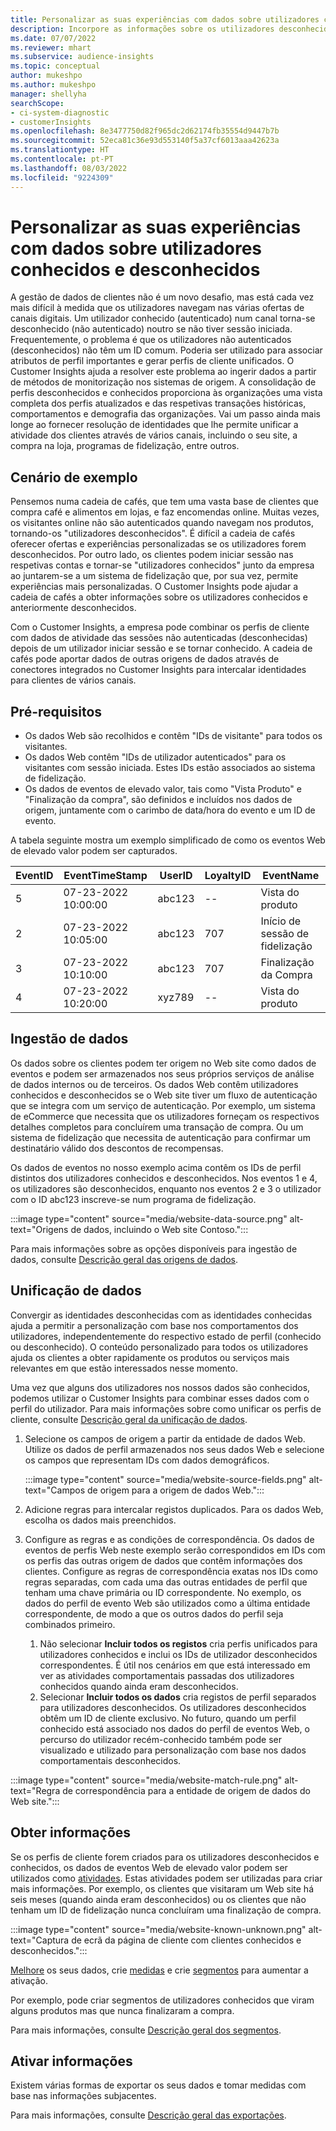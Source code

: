 ```yaml
---
title: Personalizar as suas experiências com dados sobre utilizadores conhecidos e desconhecidos
description: Incorpore as informações sobre os utilizadores desconhecidos anteriormente quando conhece a sua identidade.
ms.date: 07/07/2022
ms.reviewer: mhart
ms.subservice: audience-insights
ms.topic: conceptual
author: mukeshpo
ms.author: mukeshpo
manager: shellyha
searchScope:
- ci-system-diagnostic
- customerInsights
ms.openlocfilehash: 8e3477750d82f965dc2d62174fb35554d9447b7b
ms.sourcegitcommit: 52eca81c36e93d553140f5a37cf6013aaa42623a
ms.translationtype: HT
ms.contentlocale: pt-PT
ms.lasthandoff: 08/03/2022
ms.locfileid: "9224309"
---
```

# <a name="personalize-your-experiences-with-data-about-known-and-unknown-users"></a>Personalizar as suas experiências com dados sobre utilizadores conhecidos e desconhecidos

A gestão de dados de clientes não é um novo desafio, mas está cada vez mais difícil à medida que os utilizadores navegam nas várias ofertas de canais digitais. Um utilizador conhecido (autenticado) num canal torna-se desconhecido (não autenticado) noutro se não tiver sessão iniciada. Frequentemente, o problema é que os utilizadores não autenticados (desconhecidos) não têm um ID comum. Poderia ser utilizado para associar atributos de perfil importantes e gerar perfis de cliente unificados. O Customer Insights ajuda a resolver este problema ao ingerir dados a partir de métodos de monitorização nos sistemas de origem. A consolidação de perfis desconhecidos e conhecidos proporciona às organizações uma vista completa dos perfis atualizados e das respetivas transações históricas, comportamentos e demografia das organizações. Vai um passo ainda mais longe ao fornecer resolução de identidades que lhe permite unificar a atividade dos clientes através de vários canais, incluindo o seu site, a compra na loja, programas de fidelização, entre outros.

## <a name="sample-scenario"></a>Cenário de exemplo

Pensemos numa cadeia de cafés, que tem uma vasta base de clientes que compra café e alimentos em lojas, e faz encomendas online. Muitas vezes, os visitantes online não são autenticados quando navegam nos produtos, tornando-os "utilizadores desconhecidos". É difícil a cadeia de cafés oferecer ofertas e experiências personalizadas se os utilizadores forem desconhecidos. Por outro lado, os clientes podem iniciar sessão nas respetivas contas e tornar-se "utilizadores conhecidos" junto da empresa ao juntarem-se a um sistema de fidelização que, por sua vez, permite experiências mais personalizadas. O Customer Insights pode ajudar a cadeia de cafés a obter informações sobre os utilizadores conhecidos e anteriormente desconhecidos.

Com o Customer Insights, a empresa pode combinar os perfis de cliente com dados de atividade das sessões não autenticadas (desconhecidas) depois de um utilizador iniciar sessão e se tornar conhecido. A cadeia de cafés pode aportar dados de outras origens de dados através de conectores integrados no Customer Insights para intercalar identidades para clientes de vários canais.

## <a name="prerequisites"></a>Pré-requisitos

- Os dados Web são recolhidos e contêm "IDs de visitante" para todos os visitantes.
- Os dados Web contêm "IDs de utilizador autenticados" para os visitantes com sessão iniciada. Estes IDs estão associados ao sistema de fidelização.
- Os dados de eventos de elevado valor, tais como "Vista Produto" e "Finalização da compra", são definidos e incluídos nos dados de origem, juntamente com o carimbo de data/hora do evento e um ID de evento.

A tabela seguinte mostra um exemplo simplificado de como os eventos Web de elevado valor podem ser capturados.

|EventID|EventTimeStamp|UserID|LoyaltyID|EventName|
|--|--|--|--|--|
|5|07-23-2022 10:00:00|abc123|--|Vista do produto|
|2|07-23-2022 10:05:00|abc123|707|Início de sessão de fidelização|
|3|07-23-2022 10:10:00|abc123|707|Finalização da Compra|
|4|07-23-2022 10:20:00|xyz789|--|Vista do produto|

## <a name="data-ingestion"></a>Ingestão de dados

Os dados sobre os clientes podem ter origem no Web site como dados de eventos e podem ser armazenados nos seus próprios serviços de análise de dados internos ou de terceiros. Os dados Web contêm utilizadores conhecidos e desconhecidos se o Web site tiver um fluxo de autenticação que se integra com um serviço de autenticação. Por exemplo, um sistema de eCommerce que necessita que os utilizadores forneçam os respectivos detalhes completos para concluírem uma transação de compra. Ou um sistema de fidelização que necessita de autenticação para confirmar um destinatário válido dos descontos de recompensas.

Os dados de eventos no nosso exemplo acima contêm os IDs de perfil distintos dos utilizadores conhecidos e desconhecidos. Nos eventos 1 e 4, os utilizadores são desconhecidos, enquanto nos eventos 2 e 3 o utilizador com o ID abc123 inscreve-se num programa de fidelização.

:::image type="content" source="media/website-data-source.png" alt-text="Origens de dados, incluindo o Web site Contoso.":::

Para mais informações sobre as opções disponíveis para ingestão de dados, consulte [Descrição geral das origens de dados](data-sources.md).

## <a name="data-unification"></a>Unificação de dados

Convergir as identidades desconhecidas com as identidades conhecidas ajuda a permitir a personalização com base nos comportamentos dos utilizadores, independentemente do respectivo estado de perfil (conhecido ou desconhecido). O conteúdo personalizado para todos os utilizadores ajuda os clientes a obter rapidamente os produtos ou serviços mais relevantes em que estão interessados nesse momento.

Uma vez que alguns dos utilizadores nos nossos dados são conhecidos, podemos utilizar o Customer Insights para combinar esses dados com o perfil do utilizador. Para mais informações sobre como unificar os perfis de cliente, consulte [Descrição geral da unificação de dados](data-unification.md).

1. Selecione os campos de origem a partir da entidade de dados Web. Utilize os dados de perfil armazenados nos seus dados Web e selecione os campos que representam IDs com dados demográficos.

   :::image type="content" source="media/website-source-fields.png" alt-text="Campos de origem para a origem de dados Web.":::

1. Adicione regras para intercalar registos duplicados. Para os dados Web, escolha os dados mais preenchidos.

1. Configure as regras e as condições de correspondência. Os dados de eventos de perfis Web neste exemplo serão correspondidos em IDs com os perfis das outras origem de dados que contêm informações dos clientes. Configure as regras de correspondência exatas nos IDs como regras separadas, com cada uma das outras entidades de perfil que tenham uma chave primária ou ID correspondente. No exemplo, os dados do perfil de evento Web são utilizados como a última entidade correspondente, de modo a que os outros dados do perfil seja combinados primeiro.
   1. Não selecionar **Incluir todos os registos** cria perfis unificados para utilizadores conhecidos e inclui os IDs de utilizador desconhecidos correspondentes. É útil nos cenários em que está interessado em ver as atividades comportamentais passadas dos utilizadores conhecidos quando ainda eram desconhecidos.
   1. Selecionar **Incluir todos os dados** cria registos de perfil separados para utilizadores desconhecidos. Os utilizadores desconhecidos obtêm um ID de cliente exclusivo. No futuro, quando um perfil conhecido está associado nos dados do perfil de eventos Web, o percurso do utilizador recém-conhecido também pode ser visualizado e utilizado para personalização com base nos dados comportamentais desconhecidos.

:::image type="content" source="media/website-match-rule.png" alt-text="Regra de correspondência para a entidade de origem de dados do Web site.":::

## <a name="get-insights"></a>Obter informações

Se os perfis de cliente forem criados para os utilizadores desconhecidos e conhecidos, os dados de eventos Web de elevado valor podem ser utilizados como [atividades](activities.md). Estas atividades podem ser utilizadas para criar mais informações. Por exemplo, os clientes que visitaram um Web site há seis meses (quando ainda eram desconhecidos) ou os clientes que não tenham um ID de fidelização nunca concluíram uma finalização de compra.

:::image type="content" source="media/website-known-unknown.png" alt-text="Captura de ecrã da página de cliente com clientes conhecidos e desconhecidos.":::

[Melhore](enrichment-hub.md) os seus dados, crie [medidas](measures.md) e crie [segmentos](segments.md) para aumentar a ativação.

Por exemplo, pode criar segmentos de utilizadores conhecidos que viram alguns produtos mas que nunca finalizaram a compra.

Para mais informações, consulte [Descrição geral dos segmentos](segments.md).

## <a name="activate-insights"></a>Ativar informações

Existem várias formas de exportar os seus dados e tomar medidas com base nas informações subjacentes.

Para mais informações, consulte [Descrição geral das exportações](export-destinations.md).
